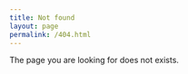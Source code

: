```yaml
---
title: Not found
layout: page
permalink: /404.html
---
```


The page you are looking for does not exists.